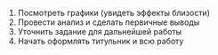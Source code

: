 1. Посмотреть графики (увидеть эффекты близости)
2. Провести анализ и сделать первичные выводы
3. Уточнить задание для дальнейшей работы
4. Начать оформлять титульник и всю работу
